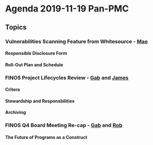 # Agenda 2019-11-19 Pan-PMC

## Topics

### Vulnerabilities Scanning Feature from Whitesource - [Mao](https://github.com/maoo)
#### Responsible Disclosure Form 
#### Roll-Out Plan and Schedule

### FINOS Project Lifecycles Review - [Gab](https://github.com/mindthegab) and [James](https://github.com/mcleo-d)
#### Critera
#### Stewardship and Responsbilities
#### Archiving


### FINOS Q4 Board Meeting Re-cap - [Gab](https://github.com/mindthegab) and [Rob](https://github.com/brooklynrob)
#### The Future of Programs as a Construct
